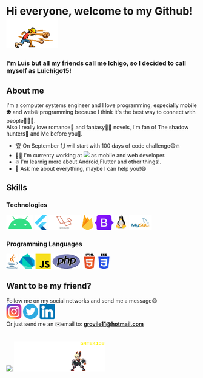 # Hi everyone, welcome to my Github! <img src="/luffy.gif" alt="luffy" height="80">
### I'm Luis but all my friends call me Ichigo, so I decided to call myself as Luichigo15!

## About me
I'm a computer systems engineer and I love programming, especially mobile👽 and web🌐 programming because I think it's the best way to connect with people🧑‍🤝‍🧑.
<br>
Also I really love romance💙 and fantasy🧙‍♂️ novels, I'm fan of The shadow hunters🌠 and Me before you💌.
- 🏆 On September 1,I will start with 100 days of code challenge😄🔥
- 👨‍💼 I'm currenty working at <img src="https://www.blmovil.com/wp-content/uploads/sites/3/2018/11/cropped-cropped-logoBLM-6.png" height="30"> as mobile and web developer.
- 🔥 I'm learnig more about Android,Flutter and other things!.
- 💬 Ask me about everything, maybe I can help you!😄

## Skills

### Technologies
[<img src="/android.png" height="40">](https://developer.android.com/)
[<img src="/flutter.svg" height="40">](https://flutter.dev/)
[<img src="/laravel.png" height="40">](https://laravel.com/)
[<img src="/firebase.png" height="40">](https://firebase.google.com/)
[<img src="/bootstrap.png" height="40">](https://getbootstrap.com/)
[<img src="/linux.svg" height="40">](https://www.linux.org/)
[<img src="/mysql.png" height="40">](https://www.mysql.com/)

### Programming Languages
[<img src="/java.svg" height="40">](https://www.java.com/es/)
[<img src="/dart.svg" height="40">](https://dart.dev/)
[<img src="/js.png" height="40">](https://developer.mozilla.org/es/docs/Web/JavaScript)
[<img src="/php.png" height="40">](https://www.php.net/)
[<img src="/html.png" height="40">](https://www.w3.org/html/)
[<img src="/css.png" height="40">](https://www.w3schools.com/css/)
<br>

## Want to be my friend?
Follow me on my social networks and send me a message😄
<br>
[<img src="/instagram.png" height="40">](https://www.instagram.com/luichigo15/)
[<img src="/twitter.svg" height="40">](https://twitter.com/luichigo15)
[<img src="/linkedin.png" height="40">](https://www.linkedin.com/in/luis-alberto-juarez-calixto-29b0601b9/)
<br>
Or just send me an ✉️email to: <a href="grovile11@hotmail.com?subject=Quiero%20ser%20%tu%20amigo"><b>grovile11@hotmail.com</b></a>

<br>
<img src="https://gpvc.arturio.dev/Luichigo15"> <img src="/bakugo.gif" alt="bakugo" height="80">
